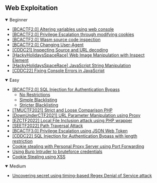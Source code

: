 ## Web Exploitation
<details open>
<summary>Beginner</summary>

  - [[BCACTF2.0] Altering variables using web console](https://github.com/Rookie441/CTF/blob/main/Storage/Writeups/BCACTF2.0_Writeup.md#countdown-timer)
  - [[BCACTF2.0] Privilege Escalation through modifying cookies](https://github.com/Rookie441/CTF/blob/main/Storage/Writeups/BCACTF2.0_Writeup.md#home-automation)
  - [[BCACTF2.0] Wasm source code inspection](https://github.com/Rookie441/CTF/blob/main/Storage/Writeups/BCACTF2.0_Writeup.md#wasm-protected-site-1)
  - [[BCACTF2.0] Changing User-Agent](https://github.com/Rookie441/CTF/blob/main/Storage/Writeups/BCACTF2.0_Writeup.md#agent-gerald)
  - [[CDDC21] Inspecting Source and URL decoding](https://github.com/Rookie441/CTF/blob/main/Storage/Writeups/CDDC21_Writeup.md#accesskey)
  - [[HackyHolidaysSpaceRace] Web Image Manipulation with Inspect Element](https://github.com/Rookie441/CTF/blob/main/Storage/Writeups/Hacky_Holidays_Space_Race_Writeup.md#teaser-su-admin)
  - [[HackyHolidaysSpaceRace] JavaScript String Manipulation](https://github.com/Rookie441/CTF/blob/main/Storage/Writeups/Hacky_Holidays_Space_Race_Writeup.md#invite-only)
  - [[CDDC22] Fixing Console Errors in JavaScript](https://github.com/Rookie441/CTF/blob/main/Storage/Writeups/CDDC22_Writeup.md#js-easy)
</details>

<details open>
<summary>Easy</summary>

  - [[BCACTF2.0] SQL Injection for Authentication Bypass](https://github.com/Rookie441/CTF/blob/main/Storage/Writeups/BCACTF2.0_Writeup.md#movie-login-1)
    - [No Restrictions](https://github.com/Rookie441/CTF/blob/main/Storage/Writeups/BCACTF2.0_Writeup.md#movie-login-1)
    - [Simple Blacklisting](https://github.com/Rookie441/CTF/blob/main/Storage/Writeups/BCACTF2.0_Writeup.md#movie-login-2)
    - [Stricter Blacklisting](https://github.com/Rookie441/CTF/blob/main/Storage/Writeups/BCACTF2.0_Writeup.md#movie-login-3)
  - [[TMUCTF2021] Strict and Loose Comparison PHP](https://github.com/Rookie441/CTF/blob/main/Storage/Writeups/TMUCTF2021_Writeup.md#login)
  - [[DownUnderCTF2021] URL Parameter Manipulation using Proxy](https://github.com/Rookie441/CTF/blob/main/Storage/Writeups/DownUnderCTF2021_Writeup.md#inside-out)
  - [[EZCTF2022] Local File Inclusion attack using PHP wrapper](https://github.com/Rookie441/CTF/blob/main/Storage/Writeups/EZCTF2022_Writeup.md#i-made-a-blog)
  - [[SEETF2022] Path Traversal Attack](https://github.com/Rookie441/CTF/blob/main/Storage/Writeups/SEETF2022_Writeup.md#sourceless-guessy-web-baby-flag)
  - [[BCACTF3.0] Privilege Escalation using JSON Web Token](https://github.com/Rookie441/CTF/blob/main/Storage/Writeups/BCACTF3.0_Writeup.md#jason-web-tarrot)
  - [[CDDC22] SQL Injection for Authentication Bypass with length restriction](https://github.com/Rookie441/CTF/blob/main/Storage/Writeups/CDDC22_Writeup.md#sqlogin)
  - [Cookie stealing with Personal Proxy Server using Port Forwarding](https://github.com/Rookie441/CTF/blob/main/Categories/Web%20Exploitation/Easy/dont-touch-my-flag/dont-touch-my-flag.md#dont-touch-my-flag)
  - [Using Burp Intruder to bruteforce credentials](https://github.com/Rookie441/CTF/blob/main/Categories/Web%20Exploitation/Easy/spooky/spooky.md#spooky)
  - [Cookie Stealing using XSS](https://github.com/Rookie441/CTF/blob/main/Categories/Web%20Exploitation/Easy/baby-web/baby-web.md#baby-web)
</details>

<details open>
<summary>Medium</summary>

  - [Uncovering secret using timing-based Regex Denial of Service attack](https://github.com/Rookie441/CTF/blob/main/Categories/Web%20Exploitation/Medium/matchmaker/matchmaker.md#matchmaker)
</details>

